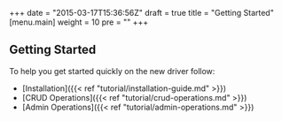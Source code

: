 +++
date = "2015-03-17T15:36:56Z"
draft = true
title = "Getting Started"
[menu.main]
  weight = 10
  pre = "<i class='fa fa-road'></i>"
+++

## Getting Started

To help you get started quickly on the new driver follow:

  * [Installation]({{< ref "tutorial/installation-guide.md" >}})
  * [CRUD Operations]({{< ref "tutorial/crud-operations.md" >}})
  * [Admin Operations]({{< ref "tutorial/admin-operations.md" >}})
